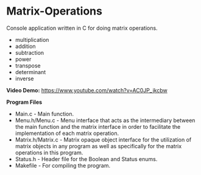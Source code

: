 # Matrix-Operations
Console application written in C for doing matrix operations. 
- multiplication
- addition
- subtraction
- power
- transpose
- determinant
- inverse

**Video Demo:** https://www.youtube.com/watch?v=AC0JP_jkcbw

**Program Files**
- Main.c - Main function.
- Menu.h/Menu.c - Menu interface that acts as the intermediary between the main function and the matrix interface in order to facilitate the implementation of each matrix operation.
- Matrix.h/Matrix.c - Matrix opaque object interface for the utilization of matrix objects in any program as well as specifically for the matrix operations in this program.
- Status.h - Header file for the Boolean and Status enums.
- Makefile - For compiling the program.
